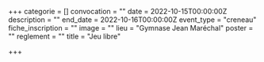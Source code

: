 +++
categorie = []
convocation = ""
date = 2022-10-15T00:00:00Z
description = ""
end_date = 2022-10-16T00:00:00Z
event_type = "creneau"
fiche_inscription = ""
image = ""
lieu = "Gymnase Jean Maréchal"
poster = ""
reglement = ""
title = "Jeu libre"

+++
        